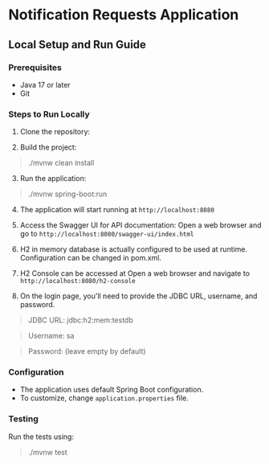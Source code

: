 # Notification Requests Application 
##  Local Setup and Run Guide

### Prerequisites
- Java 17 or later
- Git

### Steps to Run Locally

1. Clone the repository:

2. Build the project:
>./mvnw clean install
3. Run the application:
>./mvnw spring-boot:run

4. The application will start running at `http://localhost:8080`

5. Access the Swagger UI for API documentation:
   Open a web browser and go to `http://localhost:8080/swagger-ui/index.html`

6. H2 in memory database is actually configured to be used at runtime. Configuration can be changed in pom.xml. 
7. H2 Console can be accessed at Open a web browser and navigate to `http://localhost:8080/h2-console`
8. On the login page, you'll need to provide the JDBC URL, username, and password.
>JDBC URL: jdbc:h2:mem:testdb

>Username: sa

>Password: (leave empty by default)

### Configuration

- The application uses default Spring Boot configuration.
- To customize, change `application.properties` file.

### Testing

Run the tests using:
>./mvnw test
